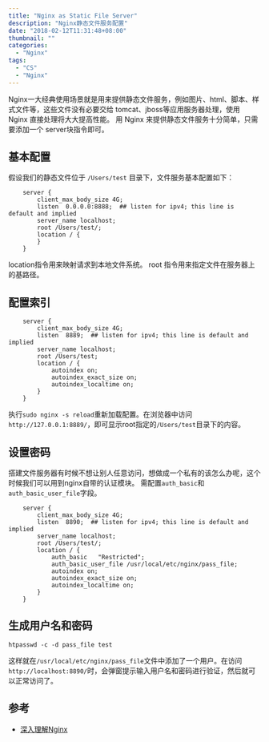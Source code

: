 ```yaml
---
title: "Nginx as Static File Server"
description: "Nginx静态文件服务配置"
date: "2018-02-12T11:31:48+08:00"
thumbnail: ""
categories:
  - "Nginx"
tags:
  - "CS"
  - "Nginx"
---
```


Nginx一大经典使用场景就是用来提供静态文件服务，例如图片、html、脚本、样式文件等，这些文件没有必要交给 tomcat、jboss等应用服务器处理，使用 Nginx 直接处理将大大提高性能。
用 Nginx 来提供静态文件服务十分简单，只需要添加一个 server块指令即可。
<!--more-->

## 基本配置
假设我们的静态文件位于 `/Users/test` 目录下，文件服务基本配置如下：
```
    server {
        client_max_body_size 4G;
        listen  0.0.0.0:8888;  ## listen for ipv4; this line is default and implied
        server_name localhost;
        root /Users/test/;
        location / {
        }
    }
```
location指令用来映射请求到本地文件系统。
root 指令用来指定文件在服务器上的基路径。

## 配置索引
```
    server {
        client_max_body_size 4G;
        listen  8889;  ## listen for ipv4; this line is default and implied
        server_name localhost;
        root /Users/test;
        location / {
            autoindex on; 
            autoindex_exact_size on;
            autoindex_localtime on;
        } 
    }
```
执行`sudo nginx -s reload`重新加载配置。在浏览器中访问`http://127.0.0.1:8889/`，即可显示root指定的`/Users/test`目录下的内容。


## 设置密码
搭建文件服务器有时候不想让别人任意访问，想做成一个私有的该怎么办呢，这个时候我们可以用到nginx自带的认证模块。 需配置`auth_basic`和`auth_basic_user_file`字段。
```
    server {
        client_max_body_size 4G;
        listen  8890;  ## listen for ipv4; this line is default and implied
        server_name localhost;
        root /Users/test/;
        location / {
            auth_basic   "Restricted";
            auth_basic_user_file /usr/local/etc/nginx/pass_file;
            autoindex on;
            autoindex_exact_size on;
            autoindex_localtime on;
        }
    }
```

## 生成用户名和密码
```
htpasswd -c -d pass_file test
```
这样就在`/usr/local/etc/nginx/pass_file`文件中添加了一个用户。在访问`http://localhost:8890/`时，会弹窗提示输入用户名和密码进行验证，然后就可以正常访问了。

## 参考
- [深入理解Nginx](http://lockshell.com)
